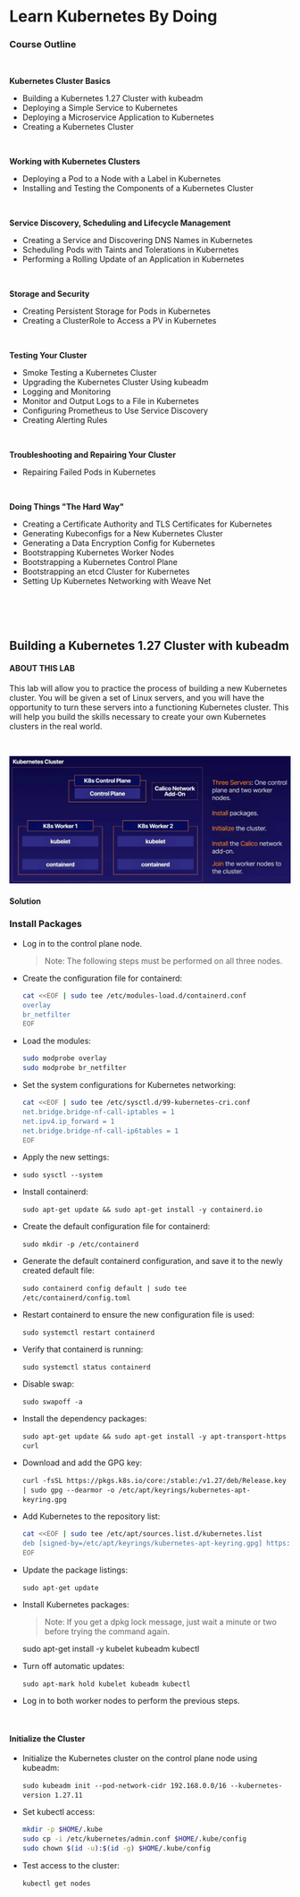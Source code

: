 # Learn Kubernetes By Doing

### Course Outline

<br>

**Kubernetes Cluster Basics**
- Building a Kubernetes 1.27 Cluster with kubeadm
- Deploying a Simple Service to Kubernetes
- Deploying a Microservice Application to Kubernetes
- Creating a Kubernetes Cluster

<br>

**Working with Kubernetes Clusters**
- Deploying a Pod to a Node with a Label in Kubernetes
- Installing and Testing the Components of a Kubernetes Cluster

<br>

**Service Discovery, Scheduling and Lifecycle Management**
- Creating a Service and Discovering DNS Names in Kubernetes
- Scheduling Pods with Taints and Tolerations in Kubernetes
- Performing a Rolling Update of an Application in Kubernetes

<br>

**Storage and Security**
- Creating Persistent Storage for Pods in Kubernetes
- Creating a ClusterRole to Access a PV in Kubernetes

<br>

**Testing Your Cluster**
- Smoke Testing a Kubernetes Cluster
- Upgrading the Kubernetes Cluster Using kubeadm
- Logging and Monitoring
- Monitor and Output Logs to a File in Kubernetes
- Configuring Prometheus to Use Service Discovery
- Creating Alerting Rules

<br>

**Troubleshooting and Repairing Your Cluster**
- Repairing Failed Pods in Kubernetes

<br>

**Doing Things "The Hard Way"**
- Creating a Certificate Authority and TLS Certificates for Kubernetes
- Generating Kubeconfigs for a New Kubernetes Cluster
- Generating a Data Encryption Config for Kubernetes
- Bootstrapping Kubernetes Worker Nodes
- Bootstrapping a Kubernetes Control Plane
- Bootstrapping an etcd Cluster for Kubernetes
- Setting Up Kubernetes Networking with Weave Net



<br><br><br>

## Building a Kubernetes 1.27 Cluster with kubeadm

#### ABOUT THIS LAB
This lab will allow you to practice the process of building a new Kubernetes cluster. You will be given a set of Linux servers, and you will have the opportunity to turn these servers into a functioning Kubernetes cluster. This will help you build the skills necessary to create your own Kubernetes clusters in the real world.

<br>

![](img/lab1.1.png)

#### Solution

### Install Packages

- Log in to the control plane node.

    > Note: The following steps must be performed on all three nodes.

- Create the configuration file for containerd:
    ```bash
    cat <<EOF | sudo tee /etc/modules-load.d/containerd.conf
    overlay
    br_netfilter
    EOF
    ```
- Load the modules:
    ```bash
    sudo modprobe overlay
    sudo modprobe br_netfilter
    ```
- Set the system configurations for Kubernetes networking:
    ```bash
    cat <<EOF | sudo tee /etc/sysctl.d/99-kubernetes-cri.conf
    net.bridge.bridge-nf-call-iptables = 1
    net.ipv4.ip_forward = 1
    net.bridge.bridge-nf-call-ip6tables = 1
    EOF
    ```
- Apply the new settings:
- 
    `sudo sysctl --system`

- Install containerd:

    `sudo apt-get update && sudo apt-get install -y containerd.io`

- Create the default configuration file for containerd:

    `sudo mkdir -p /etc/containerd`

- Generate the default containerd configuration, and save it to the newly created default file:

    `sudo containerd config default | sudo tee /etc/containerd/config.toml`

- Restart containerd to ensure the new configuration file is used:

    `sudo systemctl restart containerd`

- Verify that containerd is running:

    `sudo systemctl status containerd`

- Disable swap:

    `sudo swapoff -a`

- Install the dependency packages:

    `sudo apt-get update && sudo apt-get install -y apt-transport-https curl`

- Download and add the GPG key:

    `curl -fsSL https://pkgs.k8s.io/core:/stable:/v1.27/deb/Release.key | sudo gpg --dearmor -o /etc/apt/keyrings/kubernetes-apt-keyring.gpg`

- Add Kubernetes to the repository list:
    ```bash
    cat <<EOF | sudo tee /etc/apt/sources.list.d/kubernetes.list
    deb [signed-by=/etc/apt/keyrings/kubernetes-apt-keyring.gpg] https://pkgs.k8s.io/core:/stable:/v1.27/deb/ /
    EOF
    ```
- Update the package listings:

    `sudo apt-get update`

- Install Kubernetes packages:

    > Note: If you get a dpkg lock message, just wait a minute or two before trying the command again.

    sudo apt-get install -y kubelet kubeadm kubectl

- Turn off automatic updates:

    `sudo apt-mark hold kubelet kubeadm kubectl`

- Log in to both worker nodes to perform the previous steps.

<br>

#### Initialize the Cluster

- Initialize the Kubernetes cluster on the control plane node using kubeadm:

    `sudo kubeadm init --pod-network-cidr 192.168.0.0/16 --kubernetes-version 1.27.11`

- Set kubectl access:
    ```bash
    mkdir -p $HOME/.kube
    sudo cp -i /etc/kubernetes/admin.conf $HOME/.kube/config
    sudo chown $(id -u):$(id -g) $HOME/.kube/config
    ```

- Test access to the cluster:

    `kubectl get nodes`